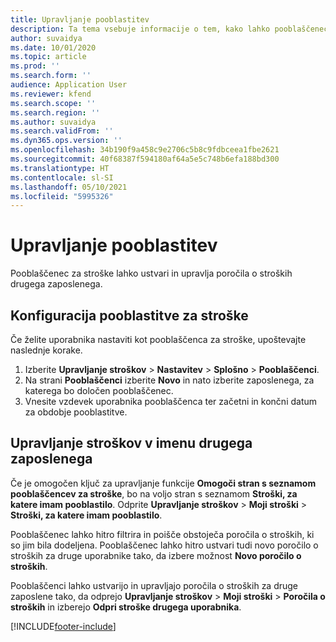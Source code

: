 ```yaml
---
title: Upravljanje pooblastitev
description: Ta tema vsebuje informacije o tem, kako lahko pooblaščenec za stroške ustvari in upravlja poročila o stroških drugega zaposlenega.
author: suvaidya
ms.date: 10/01/2020
ms.topic: article
ms.prod: ''
ms.search.form: ''
audience: Application User
ms.reviewer: kfend
ms.search.scope: ''
ms.search.region: ''
ms.author: suvaidya
ms.search.validFrom: ''
ms.dyn365.ops.version: ''
ms.openlocfilehash: 34b190f9a458c9e2706c5b8c9fdbceea1fbe2621
ms.sourcegitcommit: 40f68387f594180af64a5e5c748b6efa188bd300
ms.translationtype: HT
ms.contentlocale: sl-SI
ms.lasthandoff: 05/10/2021
ms.locfileid: "5995326"
---
```

# <a name="manage-delegation"></a>Upravljanje pooblastitev
Pooblaščenec za stroške lahko ustvari in upravlja poročila o stroških drugega zaposlenega.

## <a name="configuring-expense-delegation"></a>Konfiguracija pooblastitve za stroške

Če želite uporabnika nastaviti kot pooblaščenca za stroške, upoštevajte naslednje korake. 
1. Izberite **Upravljanje stroškov** > **Nastavitev** > **Splošno** > **Pooblaščenci**. 
2. Na strani **Pooblaščenci** izberite **Novo** in nato izberite zaposlenega, za katerega bo določen pooblaščenec. 
3. Vnesite vzdevek uporabnika pooblaščenca ter začetni in končni datum za obdobje pooblastitve.

## <a name="manage-expenses-on-behalf-of-another-employee"></a>Upravljanje stroškov v imenu drugega zaposlenega

Če je omogočen ključ za upravljanje funkcije **Omogoči stran s seznamom pooblaščencev za stroške**, bo na voljo stran s seznamom **Stroški, za katere imam pooblastilo**. Odprite **Upravljanje stroškov** > **Moji stroški** > **Stroški, za katere imam pooblastilo**.

Pooblaščenec lahko hitro filtrira in poišče obstoječa poročila o stroških, ki so jim bila dodeljena. Pooblaščenec lahko hitro ustvari tudi novo poročilo o stroških za druge uporabnike tako, da izbere možnost **Novo poročilo o stroških**.

Pooblaščenci lahko ustvarijo in upravljajo poročila o stroških za druge zaposlene tako, da odprejo **Upravljanje stroškov** > **Moji stroški** > **Poročila o stroških** in izberejo **Odpri stroške drugega uporabnika**.


[!INCLUDE[footer-include](../includes/footer-banner.md)]